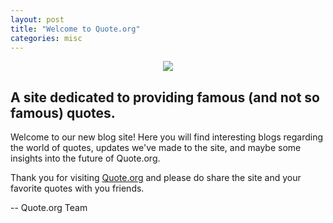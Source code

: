 ```yaml
---
layout: post
title: "Welcome to Quote.org"
categories: misc
---
```

<p align="center">
    <img src="https://blog.quote.org/assets/Logo-dkblue-120x120.png">
</p>

## A site dedicated to providing famous (and not so famous) quotes.

Welcome to our new blog site! Here you will find interesting blogs regarding the world of quotes, updates we've made to the site, and maybe some insights into the future of Quote.org.

Thank you for visiting [Quote.org](https://quote.org) and please do share the site and your favorite quotes with you friends.

-- Quote.org Team